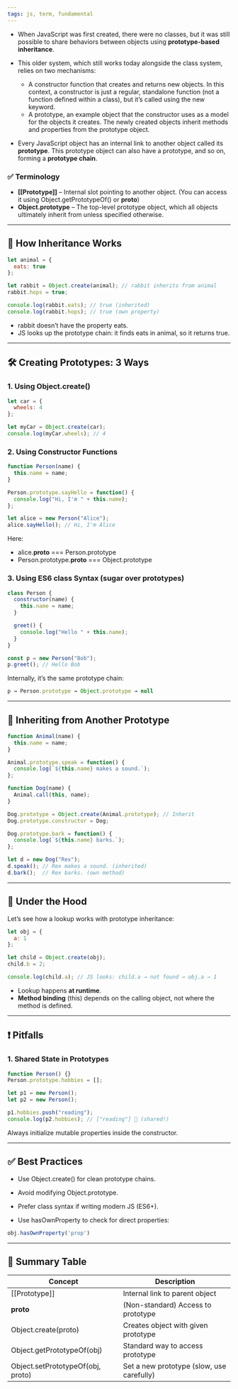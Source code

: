 ```yaml
---
tags: js, term, fundamental
---
```


- When JavaScript was first created, there were no classes, but it was still possible to share behaviors between objects using **prototype-based inheritance**.
- This older system, which still works today alongside the class system, relies on two mechanisms:
	 - A constructor function that creates and returns new objects. In this context, a constructor is just a regular, standalone function (not a function defined within a class), but it’s called using the new keyword.
	 - A prototype, an example object that the constructor uses as a model for the objects it creates. The newly created objects inherit methods and properties from the prototype object.

- Every JavaScript object has an internal link to another object called its **prototype**. This prototype object can also have a prototype, and so on, forming a **prototype chain**.


### **✅ Terminology**

- **\[\[Prototype]]** – Internal slot pointing to another object. (You can access it using Object.getPrototypeOf() or __proto__)
- **Object.prototype** – The top-level prototype object, which all objects ultimately inherit from unless specified otherwise.

---

## **🧱 How Inheritance Works**
  
```js
let animal = {
  eats: true
};

let rabbit = Object.create(animal); // rabbit inherits from animal
rabbit.hops = true;

console.log(rabbit.eats); // true (inherited)
console.log(rabbit.hops); // true (own property)
```

- rabbit doesn’t have the property eats.
- JS looks up the prototype chain: it finds eats in animal, so it returns true.

---


## **🛠️ Creating Prototypes: 3 Ways**


### **1. Using Object.create()**

```js
let car = {
  wheels: 4
};

let myCar = Object.create(car);
console.log(myCar.wheels); // 4
```

### **2. Using Constructor Functions**

```js
function Person(name) {
  this.name = name;
}

Person.prototype.sayHello = function() {
  console.log("Hi, I'm " + this.name);
};

let alice = new Person("Alice");
alice.sayHello(); // Hi, I'm Alice
```

Here:

- alice.__proto__ === Person.prototype
- Person.prototype.__proto__ === Object.prototype

### **3. Using ES6 class Syntax (sugar over prototypes)**

```js
class Person {
  constructor(name) {
    this.name = name;
  }

  greet() {
    console.log("Hello " + this.name);
  }
}

const p = new Person("Bob");
p.greet(); // Hello Bob
```

Internally, it’s the same prototype chain:

```js
p → Person.prototype → Object.prototype → null
```

---

## **🔁 Inheriting from Another Prototype**

```js
function Animal(name) {
  this.name = name;
}

Animal.prototype.speak = function() {
  console.log(`${this.name} makes a sound.`);
};

function Dog(name) {
  Animal.call(this, name);
}

Dog.prototype = Object.create(Animal.prototype); // Inherit
Dog.prototype.constructor = Dog;

Dog.prototype.bark = function() {
  console.log(`${this.name} barks.`);
};

let d = new Dog("Rex");
d.speak(); // Rex makes a sound. (inherited)
d.bark();  // Rex barks. (own method)
```

---

## **🧩 Under the Hood**

Let’s see how a lookup works with prototype inheritance:

```js
let obj = {
  a: 1
};

let child = Object.create(obj);
child.b = 2;

console.log(child.a); // JS looks: child.a → not found → obj.a → 1
```

- Lookup happens **at runtime**.
- **Method binding** (this) depends on the calling object, not where the method is defined.

---

## **❗ Pitfalls**

### **1. Shared State in Prototypes**

```js
function Person() {}
Person.prototype.hobbies = [];

let p1 = new Person();
let p2 = new Person();

p1.hobbies.push("reading");
console.log(p2.hobbies); // ["reading"] 😬 (shared!)
```

Always initialize mutable properties inside the constructor.

---

## **✅ Best Practices**

- Use Object.create() for clean prototype chains.
    
- Avoid modifying Object.prototype.
    
- Prefer class syntax if writing modern JS (ES6+).
    
- Use hasOwnProperty to check for direct properties:
    

```js
obj.hasOwnProperty('prop')
```

---

## **🧠 Summary Table**

|**Concept**|**Description**|
|---|---|
|\[\[Prototype]]|Internal link to parent object|
|__proto__|(Non-standard) Access to prototype|
|Object.create(proto)|Creates object with given prototype|
|Object.getPrototypeOf(obj)|Standard way to access prototype|
|Object.setPrototypeOf(obj, proto)|Set a new prototype (slow, use carefully)|
